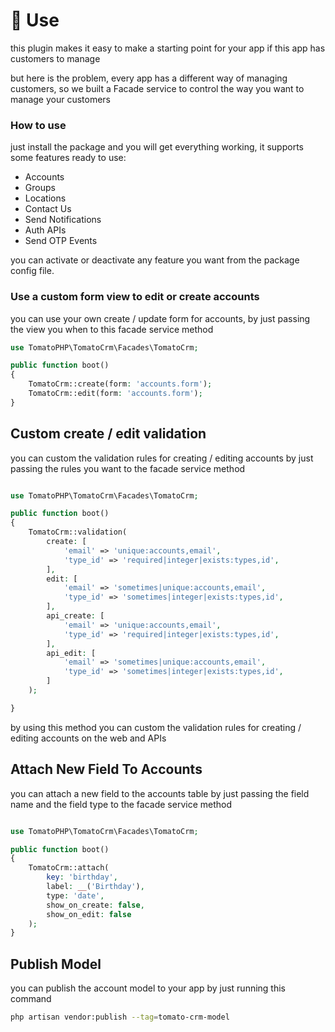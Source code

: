 # 📐 Use

this plugin makes it easy to make a starting point for your app if this app has customers to manage

but here is the problem, every app has a different way of managing customers, so we built a Facade service to control the way you want to manage your customers

### How to use

just install the package and you will get everything working, it supports some features ready to use:

* Accounts
* Groups
* Locations
* Contact Us
* Send Notifications
* Auth APIs
* Send OTP Events

you can activate or deactivate any feature you want from the package config file.

### Use a custom form view to edit or create accounts

you can use your own create / update form for accounts, by just passing the view you when to this facade service method

```php
use TomatoPHP\TomatoCrm\Facades\TomatoCrm;

public function boot()
{
    TomatoCrm::create(form: 'accounts.form');
    TomatoCrm::edit(form: 'accounts.form');
}
```

## Custom create / edit validation

you can custom the validation rules for creating / editing accounts by just passing the rules you want to the facade service method

```php

use TomatoPHP\TomatoCrm\Facades\TomatoCrm;

public function boot()
{
    TomatoCrm::validation(
        create: [
            'email' => 'unique:accounts,email',
            'type_id' => 'required|integer|exists:types,id',
        ],
        edit: [
            'email' => 'sometimes|unique:accounts,email',
            'type_id' => 'sometimes|integer|exists:types,id',
        ],
        api_create: [
            'email' => 'unique:accounts,email',
            'type_id' => 'required|integer|exists:types,id',
        ],
        api_edit: [
            'email' => 'sometimes|unique:accounts,email',
            'type_id' => 'sometimes|integer|exists:types,id',
        ]
    );

}
```

by using this method you can custom the validation rules for creating / editing accounts on the web and APIs

## Attach New Field To Accounts

you can attach a new field to the accounts table by just passing the field name and the field type to the facade service method

```php

use TomatoPHP\TomatoCrm\Facades\TomatoCrm;

public function boot()
{
    TomatoCrm::attach(
        key: 'birthday',
        label: __('Birthday'),
        type: 'date',
        show_on_create: false,
        show_on_edit: false
    );
}
```


## Publish Model

you can publish the account model to your app by just running this command

```bash
php artisan vendor:publish --tag=tomato-crm-model
```